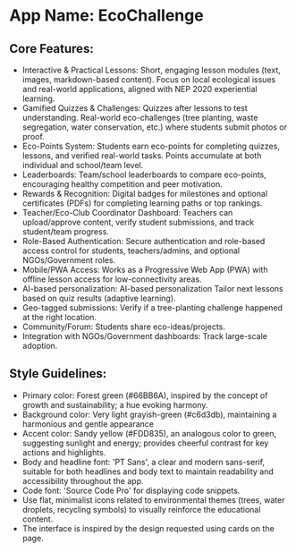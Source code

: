 # **App Name**: EcoChallenge

## Core Features:

- Interactive & Practical Lessons: Short, engaging lesson modules (text, images, markdown-based content). Focus on local ecological issues and real-world applications, aligned with NEP 2020 experiential learning.
- Gamified Quizzes & Challenges: Quizzes after lessons to test understanding. Real-world eco-challenges (tree planting, waste segregation, water conservation, etc.) where students submit photos or proof.
- Eco-Points System: Students earn eco-points for completing quizzes, lessons, and verified real-world tasks. Points accumulate at both individual and school/team level.
- Leaderboards: Team/school leaderboards to compare eco-points, encouraging healthy competition and peer motivation.
- Rewards & Recognition: Digital badges for milestones and optional certificates (PDFs) for completing learning paths or top rankings.
- Teacher/Eco-Club Coordinator Dashboard: Teachers can upload/approve content, verify student submissions, and track student/team progress.
- Role-Based Authentication: Secure authentication and role-based access control for students, teachers/admins, and optional NGOs/Government roles.
- Mobile/PWA Access: Works as a Progressive Web App (PWA) with offline lesson access for low-connectivity areas.
- AI-based personalization: AI-based personalization Tailor next lessons based on quiz results (adaptive learning).
- Geo-tagged submissions: Verify if a tree-planting challenge happened at the right location.
- Community/Forum: Students share eco-ideas/projects.
- Integration with NGOs/Government dashboards: Track large-scale adoption.

## Style Guidelines:

- Primary color: Forest green (#66BB6A), inspired by the concept of growth and sustainability; a hue evoking harmony.
- Background color: Very light grayish-green (#c6d3db), maintaining a harmonious and gentle appearance
- Accent color: Sandy yellow (#FDD835), an analogous color to green, suggesting sunlight and energy; provides cheerful contrast for key actions and highlights.
- Body and headline font: 'PT Sans', a clear and modern sans-serif, suitable for both headlines and body text to maintain readability and accessibility throughout the app.
- Code font: 'Source Code Pro' for displaying code snippets.
- Use flat, minimalist icons related to environmental themes (trees, water droplets, recycling symbols) to visually reinforce the educational content.
- The interface is inspired by the design requested using cards on the page.